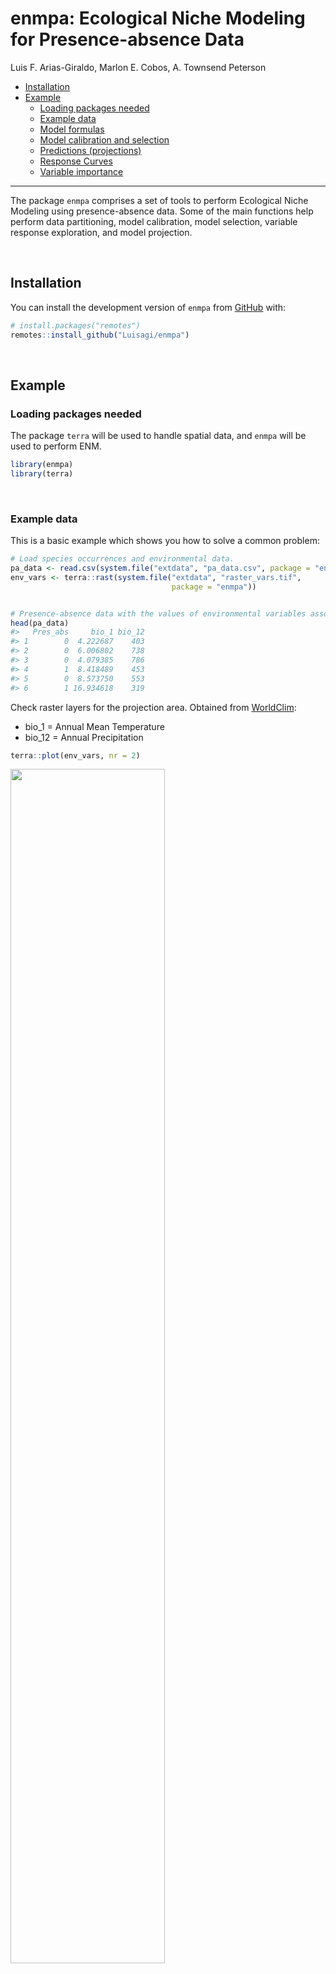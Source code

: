 enmpa: Ecological Niche Modeling for Presence-absence Data
================
Luis F. Arias-Giraldo, Marlon E. Cobos, A. Townsend Peterson

- [Installation](#installation)
- [Example](#example)
  - [Loading packages needed](#loading-packages-needed)
  - [Example data](#example-data)
  - [Model formulas](#model-formulas)
  - [Model calibration and selection](#model-calibration-and-selection)
  - [Predictions (projections)](#predictions-projections)
  - [Response Curves](#response-curves)
  - [Variable importance](#variable-importance)

<!-- README.md is generated from README.Rmd. Please edit that file -->
<!-- badges: start -->
<!-- badges: end -->
<hr>

The package `enmpa` comprises a set of tools to perform Ecological Niche
Modeling using presence-absence data. Some of the main functions help
perform data partitioning, model calibration, model selection, variable
response exploration, and model projection.

<br>

## Installation

You can install the development version of `enmpa` from
[GitHub](https://github.com/Luisagi/enmpa) with:

``` r
# install.packages("remotes")
remotes::install_github("Luisagi/enmpa")
```

<br>

## Example

### Loading packages needed

The package `terra` will be used to handle spatial data, and `enmpa`
will be used to perform ENM.

``` r
library(enmpa)
library(terra)
```

<br>

### Example data

This is a basic example which shows you how to solve a common problem:

``` r
# Load species occurrences and environmental data.
pa_data <- read.csv(system.file("extdata", "pa_data.csv", package = "enmpa"))
env_vars <- terra::rast(system.file("extdata", "raster_vars.tif", 
                                    package = "enmpa"))


# Presence-absence data with the values of environmental variables associated
head(pa_data)
#>   Pres_abs     bio_1 bio_12
#> 1        0  4.222687    403
#> 2        0  6.006802    738
#> 3        0  4.079385    786
#> 4        1  8.418489    453
#> 5        0  8.573750    553
#> 6        1 16.934618    319
```

Check raster layers for the projection area. Obtained from
[WorldClim](https://worldclim.org/):

- bio_1 = Annual Mean Temperature
- bio_12 = Annual Precipitation

``` r
terra::plot(env_vars, nr = 2)
```

<img src="man/figures/README-figures-raster_layers-1.png" width="70%" />

<br>

### Model formulas

With `enmpa` you have the possibility to explore multiple model formulas
derived from combinations of variables considering linear (l), quadratic
(q), and product (p) responses. Product refers to pair interactions of
variables.

Linear responses:

``` r
enmpa::get_formulas(dependent = "Pres_abs", 
                    independent = c("bio_1", "bio_12"), 
                    type = "l")
#> [1] "Pres_abs ~ bio_1"          "Pres_abs ~ bio_12"        
#> [3] "Pres_abs ~ bio_1 + bio_12"
```

Linear + quadratic responses:

``` r
enmpa::get_formulas(dependent = "Pres_abs", 
                    independent = c("bio_1", "bio_12"), 
                    type = "lq")
#>  [1] "Pres_abs ~ bio_1"                                    
#>  [2] "Pres_abs ~ bio_12"                                   
#>  [3] "Pres_abs ~ I(bio_1^2)"                               
#>  [4] "Pres_abs ~ I(bio_12^2)"                              
#>  [5] "Pres_abs ~ bio_1 + bio_12"                           
#>  [6] "Pres_abs ~ bio_1 + I(bio_1^2)"                       
#>  [7] "Pres_abs ~ bio_1 + I(bio_12^2)"                      
#>  [8] "Pres_abs ~ bio_12 + I(bio_1^2)"                      
#>  [9] "Pres_abs ~ bio_12 + I(bio_12^2)"                     
#> [10] "Pres_abs ~ I(bio_1^2) + I(bio_12^2)"                 
#> [11] "Pres_abs ~ bio_1 + bio_12 + I(bio_1^2)"              
#> [12] "Pres_abs ~ bio_1 + bio_12 + I(bio_12^2)"             
#> [13] "Pres_abs ~ bio_1 + I(bio_1^2) + I(bio_12^2)"         
#> [14] "Pres_abs ~ bio_12 + I(bio_1^2) + I(bio_12^2)"        
#> [15] "Pres_abs ~ bio_1 + bio_12 + I(bio_1^2) + I(bio_12^2)"
```

Linear + quadratic + products responses:

``` r
enmpa::get_formulas(dependent = "Pres_abs", 
                    independent = c("bio_1", "bio_12"), 
                    type = "lqp")
#>  [1] "Pres_abs ~ bio_1"                                                   
#>  [2] "Pres_abs ~ bio_12"                                                  
#>  [3] "Pres_abs ~ I(bio_1^2)"                                              
#>  [4] "Pres_abs ~ I(bio_12^2)"                                             
#>  [5] "Pres_abs ~ bio_1:bio_12"                                            
#>  [6] "Pres_abs ~ bio_1 + bio_12"                                          
#>  [7] "Pres_abs ~ bio_1 + I(bio_1^2)"                                      
#>  [8] "Pres_abs ~ bio_1 + I(bio_12^2)"                                     
#>  [9] "Pres_abs ~ bio_1 + bio_1:bio_12"                                    
#> [10] "Pres_abs ~ bio_12 + I(bio_1^2)"                                     
#> [11] "Pres_abs ~ bio_12 + I(bio_12^2)"                                    
#> [12] "Pres_abs ~ bio_12 + bio_1:bio_12"                                   
#> [13] "Pres_abs ~ I(bio_1^2) + I(bio_12^2)"                                
#> [14] "Pres_abs ~ I(bio_1^2) + bio_1:bio_12"                               
#> [15] "Pres_abs ~ I(bio_12^2) + bio_1:bio_12"                              
#> [16] "Pres_abs ~ bio_1 + bio_12 + I(bio_1^2)"                             
#> [17] "Pres_abs ~ bio_1 + bio_12 + I(bio_12^2)"                            
#> [18] "Pres_abs ~ bio_1 + bio_12 + bio_1:bio_12"                           
#> [19] "Pres_abs ~ bio_1 + I(bio_1^2) + I(bio_12^2)"                        
#> [20] "Pres_abs ~ bio_1 + I(bio_1^2) + bio_1:bio_12"                       
#> [21] "Pres_abs ~ bio_1 + I(bio_12^2) + bio_1:bio_12"                      
#> [22] "Pres_abs ~ bio_12 + I(bio_1^2) + I(bio_12^2)"                       
#> [23] "Pres_abs ~ bio_12 + I(bio_1^2) + bio_1:bio_12"                      
#> [24] "Pres_abs ~ bio_12 + I(bio_12^2) + bio_1:bio_12"                     
#> [25] "Pres_abs ~ I(bio_1^2) + I(bio_12^2) + bio_1:bio_12"                 
#> [26] "Pres_abs ~ bio_1 + bio_12 + I(bio_1^2) + I(bio_12^2)"               
#> [27] "Pres_abs ~ bio_1 + bio_12 + I(bio_1^2) + bio_1:bio_12"              
#> [28] "Pres_abs ~ bio_1 + bio_12 + I(bio_12^2) + bio_1:bio_12"             
#> [29] "Pres_abs ~ bio_1 + I(bio_1^2) + I(bio_12^2) + bio_1:bio_12"         
#> [30] "Pres_abs ~ bio_12 + I(bio_1^2) + I(bio_12^2) + bio_1:bio_12"        
#> [31] "Pres_abs ~ bio_1 + bio_12 + I(bio_1^2) + I(bio_12^2) + bio_1:bio_12"
```

<br>

### Model calibration and selection

The function `calibration_glm()` is a wrapper function that allows to:

- Create model formulas
- Fit and evaluate models based on such formulas
- Select best performing models

Model selection consists of three steps:

1.  a first filter to keep the models with ROC AUC \>= 0.5
    (statistically significant models).
2.  a second filter to maintain only models that meet a
    `selection_criterion` (“TSS”: TSS \>= 0.4; or “ESS”: maximum
    Accuracy - tolerance).
3.  from those, pick the ones with delta AIC \<= 2.

<br>

Results are returned as a list containing:

- selected models `*$selected`
- a summary of statistics for all models `*$summary`
- results obtained from cross-validation for all models
  `*$calibration_results`

<br>

Now lets run an example of model calibration and selection:

``` r
# Linear + quadratic + products responses
cal_res <- enmpa::calibration_glm(data = pa_data,
                                  dependent = "Pres_abs",
                                  independent = c("bio_1", "bio_12"),
                                  response_type = "lpq",
                                  selection_criterion = "TSS",
                                  cv_kfolds = 5,parallel = T, n_cores = 4)
#> 
#> Estimating formulas combinations for evaluation.
#> Evaluating a total of 31 models.
#> Running in Parallel using 4 threads.
#>   |                                                                              |                                                                      |   0%  |                                                                              |==                                                                    |   3%  |                                                                              |=====                                                                 |   7%  |                                                                              |=======                                                               |  10%  |                                                                              |=========                                                             |  13%  |                                                                              |============                                                          |  17%  |                                                                              |==============                                                        |  20%  |                                                                              |================                                                      |  23%  |                                                                              |===================                                                   |  27%  |                                                                              |=====================                                                 |  30%  |                                                                              |=======================                                               |  33%  |                                                                              |==========================                                            |  37%  |                                                                              |============================                                          |  40%  |                                                                              |==============================                                        |  43%  |                                                                              |=================================                                     |  47%  |                                                                              |===================================                                   |  50%  |                                                                              |=====================================                                 |  53%  |                                                                              |========================================                              |  57%  |                                                                              |==========================================                            |  60%  |                                                                              |============================================                          |  63%  |                                                                              |===============================================                       |  67%  |                                                                              |=================================================                     |  70%  |                                                                              |===================================================                   |  73%  |                                                                              |======================================================                |  77%  |                                                                              |========================================================              |  80%  |                                                                              |==========================================================            |  83%  |                                                                              |=============================================================         |  87%  |                                                                              |===============================================================       |  90%  |                                                                              |=================================================================     |  93%  |                                                                              |====================================================================  |  97%  |                                                                              |======================================================================| 100%
#> 
#> Running time: 9.98810243606567
#> 
#> Preparing results...
```

Process results:

``` r
# Two models were selected out of 31 models evaluated
cal_res$selected
#>                                                              Formulas
#> 1 Pres_abs ~ bio_1 + bio_12 + I(bio_1^2) + I(bio_12^2) + bio_1:bio_12
#> 2          Pres_abs ~ bio_1 + I(bio_1^2) + I(bio_12^2) + bio_1:bio_12
#>   Threshold_criteria Threshold_mean Threshold_sd ROC_AUC_mean ROC_AUC_sd
#> 1             maxTSS         0.0991       0.0154       0.9002     0.0192
#> 2             maxTSS         0.0951       0.0166       0.9003     0.0190
#>   False_positive_rate_mean False_positive_rate_sd Accuracy_mean Accuracy_sd
#> 1                   0.1720                 0.0216        0.8305      0.0198
#> 2                   0.1755                 0.0259        0.8274      0.0232
#>   Sensitivity_mean Sensitivity_sd Specificity_mean Specificity_sd TSS_mean
#> 1            0.856         0.0404           0.8280         0.0216   0.6840
#> 2            0.858         0.0363           0.8245         0.0259   0.6825
#>   TSS_sd Parameters     AIC Delta_AIC AIC_weight
#> 1 0.0450          5 2185.68    0.0000  0.6248182
#> 2 0.0404          4 2186.70    1.0201  0.3751818
```

<br>

### Predictions (projections)

After one or more models are selected, predictions can be made. In this
case we are projecting the model to the whole area of interest.

``` r
# Prediction for the two selected models
preds <- enmpa::predict_selected(x = cal_res, newdata = env_vars)

# Visualization
terra::plot(preds$predictions, nr = 2)
```

<img src="man/figures/README-figures-prediction_selected-1.png" width="70%" />

<br>

### Response Curves

An important step in understanding the ecological niches that can be
characterized with these models is to explore variable responses. The
following lines of code help to do so:

``` r
# Response Curves for Bio_1 and Bio_2, first selected model 
par(mar = c(4, 4, .1, .1))

# BIO_1: 
enmpa::response_curve(model = preds$fitted_models$Model_ID_1,
                      variable = "bio_1",
                      new_data = env_vars)

# BIO_12:
enmpa::response_curve(model = preds$fitted_models$Model_ID_1,
                      variable = "bio_12",
                      new_data = env_vars)
```

<img src="man/figures/README-figures-rcurve_model_ID_1-1.png" width="50%" /><img src="man/figures/README-figures-rcurve_model_ID_1-2.png" width="50%" />

<br>

### Variable importance

The variable importance or contribution to models can be calculated as a
function of the relative deviance explained by each predictor.

Model summary:

``` r
summary(preds$fitted_models$Model_ID_1)
#> 
#> Call:
#> glm(formula = as.formula(y), family = binomial(link = "logit"), 
#>     data = x$data, weights = x$weights)
#> 
#> Coefficients:
#>                Estimate Std. Error z value Pr(>|z|)    
#> (Intercept)  -8.032e+00  9.756e-01  -8.232  < 2e-16 ***
#> bio_1         9.336e-01  1.276e-01   7.318 2.52e-13 ***
#> bio_12       -3.322e-03  1.905e-03  -1.744   0.0811 .  
#> I(bio_1^2)   -3.076e-02  4.576e-03  -6.721 1.81e-11 ***
#> I(bio_12^2)  -6.626e-06  1.219e-06  -5.434 5.50e-08 ***
#> bio_1:bio_12  5.988e-04  1.178e-04   5.086 3.66e-07 ***
#> ---
#> Signif. codes:  0 '***' 0.001 '**' 0.01 '*' 0.05 '.' 0.1 ' ' 1
#> 
#> (Dispersion parameter for binomial family taken to be 1)
#> 
#>     Null deviance: 3374.9  on 5626  degrees of freedom
#> Residual deviance: 2173.7  on 5621  degrees of freedom
#> AIC: 2185.7
#> 
#> Number of Fisher Scoring iterations: 9
```

Analysis of Deviance for the first selected model:

``` r
anova(preds$fitted_models$Model_ID_1, test = "Chi")
#> Analysis of Deviance Table
#> 
#> Model: binomial, link: logit
#> 
#> Response: Pres_abs
#> 
#> Terms added sequentially (first to last)
#> 
#> 
#>              Df Deviance Resid. Df Resid. Dev  Pr(>Chi)    
#> NULL                          5626     3374.9              
#> bio_1         1   869.35      5625     2505.6 < 2.2e-16 ***
#> bio_12        1   177.56      5624     2328.0 < 2.2e-16 ***
#> I(bio_1^2)    1    78.29      5623     2249.7 < 2.2e-16 ***
#> I(bio_12^2)   1    47.40      5622     2202.3 5.774e-12 ***
#> bio_1:bio_12  1    28.63      5621     2173.7 8.775e-08 ***
#> ---
#> Signif. codes:  0 '***' 0.001 '**' 0.01 '*' 0.05 '.' 0.1 ' ' 1
```

Using a function from `enmpa` you can explore variable importance in
terms of contribution.

``` r
# Relative contribution of the deviance explained
varimport <- enmpa::var_importance(preds$fitted_models$Model_ID_1)
varimport
#>       features      contr cum_contr
#> 1        bio_1 0.31901523 0.3190152
#> 3   I(bio_1^2) 0.28433044 0.6033457
#> 4  I(bio_12^2) 0.22805823 0.8314039
#> 5 bio_1:bio_12 0.15250677 0.9839107
#> 2       bio_12 0.01608933 1.0000000
```

Plotting these values can help with interpretations:

``` r
barplot(varimport[,"contr"], names = varimport[,"features"])
```

<img src="man/figures/README-figures-var_importance-1.png" width="70%" />
